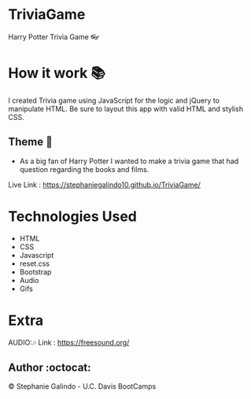 # TriviaGame
Harry Potter Trivia Game :eyeglasses:

# How it work  :books:
I created  Trivia game using JavaScript for the logic and jQuery to manipulate HTML. Be sure to layout this app with valid HTML and stylish CSS.

## Theme 	:european_castle:
* As a big fan of Harry Potter I wanted to make a trivia game that had question regarding the books and films.



Live Link :  https://stephaniegalindo10.github.io/TriviaGame/
# Technologies Used

* HTML
* CSS
* Javascript
* reset.css
* Bootstrap
* Audio
* Gifs
# Extra
AUDIO:🎶 Link : https://freesound.org/

## Author :octocat:
© Stephanie Galindo - U.C. Davis BootCamps

